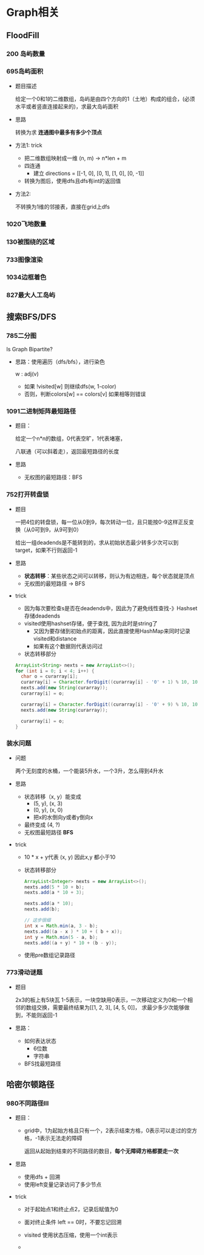 # Graph相关



## FloodFill

### 200 岛屿数量



### 695岛屿面积

* 题目描述

  给定一个0和1的二维数组，岛屿是由四个方向的1（土地）构成的组合，(必须水平或者竖直连接起来的)，求最大岛屿面积

* 思路

  转换为求 **连通图中最多有多少个顶点**

* 方法1: trick

  * 把二维数组映射成一维 (n, m) -> n*len + m
  * 四连通
    * 建立 directions = [[-1, 0], [0, 1], [1, 0], [0, -1]]
  * 转换为图后，使用dfs且dfs有int的返回值

* 方法2:

  不转换为1维的邻接表，直接在grid上dfs

  



### 1020飞地数量



### 130被围绕的区域



### 733图像渲染



### 1034边框着色



### 827最大人工岛屿







## 搜索BFS/DFS

### 785二分图

 Is Graph Bipartite?

* 思路：使用遍历（dfs/bfs），进行染色

  w : adj(v)

  * 如果 !visited[w] 则继续dfs(w, 1-color)
  * 否则，判断colors[w] == colors[v] 如果相等则错误



### 1091二进制矩阵最短路径

* 题目：

  给定一个n*n的数组，0代表空旷，1代表堵塞，

  八联通（可以斜着走），返回最短路径的长度

* 思路
  * 无权图的最短路径：BFS





### 752打开转盘锁

* 题目

  一把4位的转盘锁，每一位从0到9，每次转动一位，且只能按0-9这样正反变换（从0可到9，从9可到0）

  给出一组deadends是不能转到的，求从初始状态最少转多少次可以到target，如果不行则返回-1

* 思路

  * **状态转移**：某些状态之间可以转移，则认为有边相连，每个状态就是顶点
  * 无权图的最短路径 -> BFS

* trick

  * 因为每次要检查s是否在deadends中，因此为了避免线性查找-》Hashset存储deadends
  * visited使用hashset存储，便于查找, 因为此时是string了
    * 又因为要存储到初始点的距离，因此直接使用HashMap来同时记录visited和distance
    * 如果有这个数据则代表访问过
  * 状态转移部分

  ```java
  ArrayList<String> nexts = new ArrayList<>();
  for (int i = 0; i < 4; i++) {
    char o = curarray[i];
    curarray[i] = Character.forDigit((curarray[i] - '0' + 1) % 10, 10);
    nexts.add(new String(curarray));
    curarray[i] = o;
  
    curarray[i] = Character.forDigit((curarray[i] - '0' + 9) % 10, 10);
    nexts.add(new String(curarray));
  
    curarray[i] = o;
  }
  ```



### 装水问题

* 问题

  两个无刻度的水桶，一个能装5升水，一个3升，怎么得到4升水

* 思路

  * 状态转移（x, y）能变成
    * (5, y), (x, 3)
    * (0, y), (x, 0)
    * 把x的水倒向y或者y倒向x
  * 最终变成 (4, ?) 
  * 无权图最短路径 **BFS**

* trick

  * 10 * x + y代表 (x, y) 因此x,y 都小于10

  * 状态转移部分

    ```java
    ArrayList<Integer> nexts = new ArrayList<>();
    nexts.add(5 * 10 + b);
    nexts.add(a * 10 + 3);
    
    nexts.add(a * 10);
    nexts.add(b);
    
    // 这步很细
    int x = Math.min(a, 3 - b);
    nexts.add((a - x ) * 10 + ( b + x));
    int y = Math.min(5 - a, b);
    nexts.add((a + y) * 10 + (b - y));
    
    ```

  * 使用pre数组记录路径



### 773滑动谜题

* 题目

  2x3的板上有5块瓦 1-5表示，一块空缺用0表示，一次移动定义为0和一个相邻的数组交换，需要最终结果为[[1, 2, 3], [4, 5, 0]]， 求最少多少次能够做到，不能则返回-1

* 思路：

  * 如何表达状态
    * 6位数
    * 字符串
  * BFS找最短路径

  





## 哈密尔顿路径



### 980不同路径III

* 题目：

  * grid中，1为起始方格且只有一个，2表示结束方格，0表示可以走过的空方格，-1表示无法走的障碍

    返回从起始到结束的不同路径的数目，**每个无障碍方格都要走一次**

* 思路

  * 使用dfs + 回溯
  * 使用left变量记录访问了多少节点

* trick

  * 对于起始点1和终止点2，记录后赋值为0

  * 面对终止条件 left == 0时，不要忘记回溯

  * visited 使用状态压缩，使用一个int表示

  * 

    





